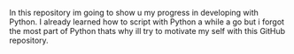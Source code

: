 In this repository im going to show u my progress in developing with Python.
I already learned how to script with Python a while a go but i forgot the most part of Python
thats why ill try to motivate my self with this GitHub repository.
